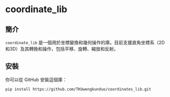 # coordinate_lib

## 簡介

`coordinate_lib` 是一個用於坐標變換和幾何操作的庫。目前支援直角坐標系（2D和3D）及其轉換和操作，包括平移、旋轉、縮放和反射。

## 安裝

你可以從 GitHub 安裝這個庫：

```bash
pip install https://github.com/TKUwengkunduo/coordinates_lib.git
```

